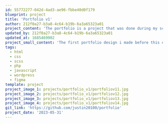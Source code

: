 ```yaml
---
id: 55772277-042d-4ad3-ae96-fbbe40d0f179
blueprint: project
title: 'Portfolio v1'
author: 212f0a27-b3a8-4c64-b19b-6a3a65323a01
project_content: 'The portfolio is a project that was done during my school years. Its role is to gather all my projects and be able to share and show them easily. The portfolio is a project that was done during my school years. Its role is to gather all my projects and be able to share and show them easily.'
updated_by: 212f0a27-b3a8-4c64-b19b-6a3a65323a01
updated_at: 1685469902
project_small_content: 'The first portfolio design i made before this one. It was a custom wordpress project theme.'
tags:
  - html
  - css
  - scss
  - php
  - javascript
  - wordpress
  - figma
template: project
project_image_1: projects/portfolio_v1/portfoliov11.jpg
project_image_2: projects/portfolio_v1/portfoliov12.jpg
project_image_3: projects/portfolio_v1/portfoliov13.jpg
project_image_4: projects/portfolio_v1/portfoliov14.jpg
git_link: 'https://github.com/justin20100/portfolio'
project_date: '2023-05-31'
---
```

